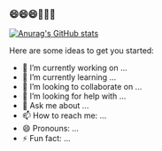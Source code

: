 ### 😄😄😄🤔🤔🤔


[![Anurag's GitHub stats](https://github-readme-stats.vercel.app/api?username=kailanyue)](https://github.com/anuraghazra/github-readme-stats)

Here are some ideas to get you started:
- 🔭 I’m currently working on ...
- 🌱 I’m currently learning ...
- 👯 I’m looking to collaborate on ...
- 🤔 I’m looking for help with ...
- 💬 Ask me about ...
- 📫 How to reach me: ...
- 😄 Pronouns: ...
- ⚡ Fun fact: ...
